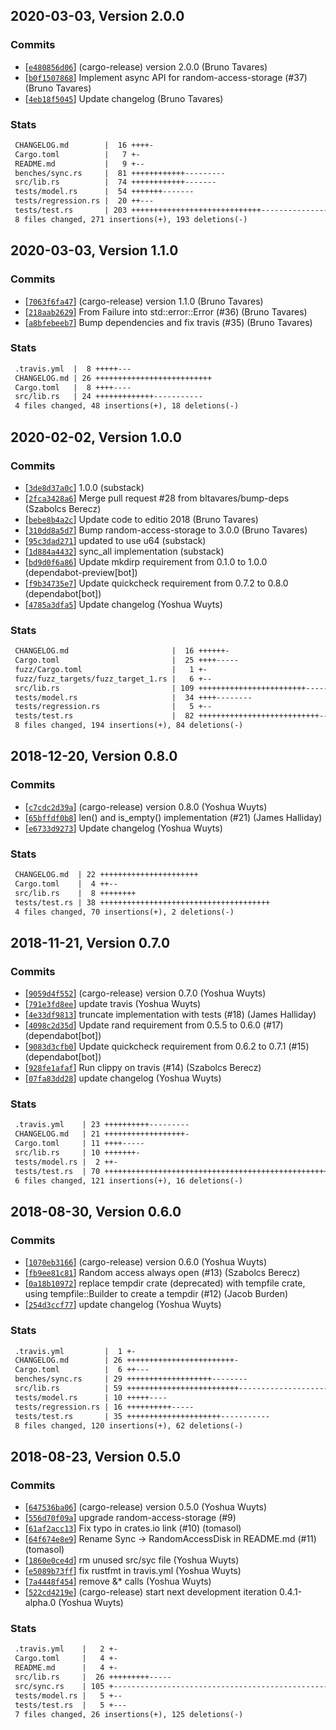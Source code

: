 ## 2020-03-03, Version 2.0.0
### Commits
- [[`e480856d06`](https://github.com/datrs/random-access-disk/commit/e480856d06af1357f33ef7bf826373c169df83d2)] (cargo-release) version 2.0.0 (Bruno Tavares)
- [[`b0f1507868`](https://github.com/datrs/random-access-disk/commit/b0f15078689fbfd379aa249ff45bf28be54f2249)] Implement async API for random-access-storage (#37) (Bruno Tavares)
- [[`4eb18f5045`](https://github.com/datrs/random-access-disk/commit/4eb18f50458df30da747cbef7380704d2c7791d1)] Update changelog (Bruno Tavares)

### Stats
```diff
 CHANGELOG.md        |  16 ++++-
 Cargo.toml          |   7 +-
 README.md           |   9 +--
 benches/sync.rs     |  81 ++++++++++++---------
 src/lib.rs          |  74 ++++++++++++-------
 tests/model.rs      |  54 +++++++-------
 tests/regression.rs |  20 ++---
 tests/test.rs       | 203 +++++++++++++++++++++++++++++------------------------
 8 files changed, 271 insertions(+), 193 deletions(-)
```


## 2020-03-03, Version 1.1.0
### Commits
- [[`7063f6fa47`](https://github.com/datrs/random-access-disk/commit/7063f6fa47dc7689e1d44055aa594845345f890f)] (cargo-release) version 1.1.0 (Bruno Tavares)
- [[`218aab2629`](https://github.com/datrs/random-access-disk/commit/218aab2629ce76308c946c62b61078b749100c53)] From Failure into std::error::Error (#36) (Bruno Tavares)
- [[`a8bfebeeb7`](https://github.com/datrs/random-access-disk/commit/a8bfebeeb7edda672783aeb9ab5fa9f9555e4b74)] Bump dependencies and fix travis (#35) (Bruno Tavares)

### Stats
```diff
 .travis.yml  |  8 +++++---
 CHANGELOG.md | 26 ++++++++++++++++++++++++++
 Cargo.toml   |  8 ++++----
 src/lib.rs   | 24 +++++++++++++-----------
 4 files changed, 48 insertions(+), 18 deletions(-)
```


## 2020-02-02, Version 1.0.0
### Commits
- [[`3de8d37a0c`](https://github.com/datrs/random-access-disk/commit/3de8d37a0c33bc15874de8870734bbdd07a8b24c)] 1.0.0 (substack)
- [[`2fca3428a6`](https://github.com/datrs/random-access-disk/commit/2fca3428a6ca6e484c5b31c8b62422553641731e)] Merge pull request #28 from bltavares/bump-deps (Szabolcs Berecz)
- [[`bebe8b4a2c`](https://github.com/datrs/random-access-disk/commit/bebe8b4a2c95dcd6d19c54ceb2fe854799af4ea4)] Update code to editio 2018 (Bruno Tavares)
- [[`310dd8a5d7`](https://github.com/datrs/random-access-disk/commit/310dd8a5d79e2edcfbded8cb48a17c5949c6b276)] Bump random-access-storage to 3.0.0 (Bruno Tavares)
- [[`95c3dad271`](https://github.com/datrs/random-access-disk/commit/95c3dad2715ade75c18337bb72f109573c9c08e3)] updated to use u64 (substack)
- [[`1d884a4432`](https://github.com/datrs/random-access-disk/commit/1d884a443232528c2a0a9e03901cb12eca137ac1)] sync_all implementation (substack)
- [[`bd9d0f6a86`](https://github.com/datrs/random-access-disk/commit/bd9d0f6a869d9f8225ae8582a5bfe5db6ca52578)] Update mkdirp requirement from 0.1.0 to 1.0.0 (dependabot-preview[bot])
- [[`f9b34735e7`](https://github.com/datrs/random-access-disk/commit/f9b34735e79020ff2f39bef510026f5cf8bf02b3)] Update quickcheck requirement from 0.7.2 to 0.8.0 (dependabot[bot])
- [[`4785a3dfa5`](https://github.com/datrs/random-access-disk/commit/4785a3dfa5aed164df833eafaeef4edda0dfd2c4)] Update changelog (Yoshua Wuyts)

### Stats
```diff
 CHANGELOG.md                       |  16 ++++++-
 Cargo.toml                         |  25 ++++-----
 fuzz/Cargo.toml                    |   1 +-
 fuzz/fuzz_targets/fuzz_target_1.rs |   6 +--
 src/lib.rs                         | 109 ++++++++++++++++++++++++--------------
 tests/model.rs                     |  34 ++++--------
 tests/regression.rs                |   5 +--
 tests/test.rs                      |  82 +++++++++++++++++++++++++++--
 8 files changed, 194 insertions(+), 84 deletions(-)
```


## 2018-12-20, Version 0.8.0
### Commits
- [[`c7cdc2d39a`](https://github.com/datrs/random-access-disk/commit/c7cdc2d39a7d92103f7125c28d2451ecf6272578)] (cargo-release) version 0.8.0 (Yoshua Wuyts)
- [[`65bffdf0b8`](https://github.com/datrs/random-access-disk/commit/65bffdf0b8ef6d7b37a89b9ef498fb62a24a2e25)] len() and is_empty() implementation (#21) (James Halliday)
- [[`e6733d9273`](https://github.com/datrs/random-access-disk/commit/e6733d92734e42881ca5f90228eef96883b005a7)] Update changelog (Yoshua Wuyts)

### Stats
```diff
 CHANGELOG.md  | 22 ++++++++++++++++++++++
 Cargo.toml    |  4 ++--
 src/lib.rs    |  8 ++++++++
 tests/test.rs | 38 ++++++++++++++++++++++++++++++++++++++
 4 files changed, 70 insertions(+), 2 deletions(-)
```


## 2018-11-21, Version 0.7.0
### Commits
- [[`9059d4f552`](https://github.com/datrs/random-access-disk/commit/9059d4f5524f16f52badff98a92e4b7db308a2d0)] (cargo-release) version 0.7.0 (Yoshua Wuyts)
- [[`791e3fd8ee`](https://github.com/datrs/random-access-disk/commit/791e3fd8ee1fd7af387119e734fd498074fc8c33)] update travis (Yoshua Wuyts)
- [[`4e33df9813`](https://github.com/datrs/random-access-disk/commit/4e33df981357474f1e986e3fef63f5b4397efad0)] truncate implementation with tests (#18) (James Halliday)
- [[`4098c2d35d`](https://github.com/datrs/random-access-disk/commit/4098c2d35dd570d635a890656925ae898e8e9e05)] Update rand requirement from 0.5.5 to 0.6.0 (#17) (dependabot[bot])
- [[`9083d3cfb0`](https://github.com/datrs/random-access-disk/commit/9083d3cfb08069541a146f7e12e6af06c97354c0)] Update quickcheck requirement from 0.6.2 to 0.7.1 (#15) (dependabot[bot])
- [[`928fe1afaf`](https://github.com/datrs/random-access-disk/commit/928fe1afaf95453a00bb7754bb7ff91e08fe5689)] Run clippy on travis (#14) (Szabolcs Berecz)
- [[`07fa83dd28`](https://github.com/datrs/random-access-disk/commit/07fa83dd2882d0b6868378e7a9599572693e035e)] update changelog (Yoshua Wuyts)

### Stats
```diff
 .travis.yml    | 23 ++++++++++---------
 CHANGELOG.md   | 21 ++++++++++++++++++-
 Cargo.toml     | 11 ++++-----
 src/lib.rs     | 10 +++++++-
 tests/model.rs |  2 ++-
 tests/test.rs  | 70 +++++++++++++++++++++++++++++++++++++++++++++++++++++++++++-
 6 files changed, 121 insertions(+), 16 deletions(-)
```


## 2018-08-30, Version 0.6.0
### Commits
- [[`1070eb3166`](https://github.com/datrs/random-access-disk/commits/1070eb31665c3578842997557af292a9e702a033)] (cargo-release) version 0.6.0 (Yoshua Wuyts)
- [[`fb9ee81c81`](https://github.com/datrs/random-access-disk/commits/fb9ee81c81043619ecf6ea3a5d670373248cd677)] Random access always open (#13) (Szabolcs Berecz)
- [[`0a18b10972`](https://github.com/datrs/random-access-disk/commits/0a18b109722c73f7385f77fe7fb7c2d118f7bcae)] replace tempdir crate (deprecated) with tempfile crate, using tempfile::Builder to create a tempdir (#12) (Jacob Burden)
- [[`254d3ccf77`](https://github.com/datrs/random-access-disk/commits/254d3ccf7789e615a46815c0e43f0892aab96eff)] update changelog (Yoshua Wuyts)

### Stats
```diff
 .travis.yml         |  1 +-
 CHANGELOG.md        | 26 ++++++++++++++++++++++++-
 Cargo.toml          |  6 ++---
 benches/sync.rs     | 29 +++++++++++++++++++--------
 src/lib.rs          | 59 +++++++++++++++++++++++++-----------------------------
 tests/model.rs      | 10 +++++----
 tests/regression.rs | 16 ++++++++++-----
 tests/test.rs       | 35 +++++++++++++++++++++-----------
 8 files changed, 120 insertions(+), 62 deletions(-)
```


## 2018-08-23, Version 0.5.0
### Commits
- [[`647536ba06`](https://github.com/datrs/random-access-disk/commits/647536ba06ab55f810c7981e60d68481ec55044c)] (cargo-release) version 0.5.0 (Yoshua Wuyts)
- [[`556d70f09a`](https://github.com/datrs/random-access-disk/commits/556d70f09a0b23cf15107442f9cefec7669ad463)] upgrade random-access-storage (#9)
- [[`61af2acc13`](https://github.com/datrs/random-access-disk/commits/61af2acc135456d39eb05b92e1ad3a20e790e53c)] Fix typo in crates.io link (#10)
 (tomasol)
- [[`64f674e8e9`](https://github.com/datrs/random-access-disk/commits/64f674e8e9b7377b209775e5bf31238f6be213cb)] Rename Sync -> RandomAccessDisk in README.md (#11)
 (tomasol)
- [[`1860e0ce4d`](https://github.com/datrs/random-access-disk/commits/1860e0ce4d8b0de8fce189beaaad549d79b3d40f)] rm unused src/syc file (Yoshua Wuyts)
- [[`e5089b73ff`](https://github.com/datrs/random-access-disk/commits/e5089b73ffc2a75210fa2c2fab52ee0050486ec6)] fix rustfmt in travis.yml (Yoshua Wuyts)
- [[`7a4448f454`](https://github.com/datrs/random-access-disk/commits/7a4448f454bcc57f158d6c360a5d82727a6a74e9)] remove &* calls (Yoshua Wuyts)
- [[`522cd4219e`](https://github.com/datrs/random-access-disk/commits/522cd4219e8bfd37cb3403f1100d6024f5367f2b)] (cargo-release) start next development iteration 0.4.1-alpha.0 (Yoshua Wuyts)

### Stats
```diff
 .travis.yml    |   2 +-
 Cargo.toml     |   4 +-
 README.md      |   4 +-
 src/lib.rs     |  26 +++++++++-----
 src/sync.rs    | 105 +----------------------------------------------------------
 tests/model.rs |   5 +--
 tests/test.rs  |   5 +---
 7 files changed, 26 insertions(+), 125 deletions(-)
```


